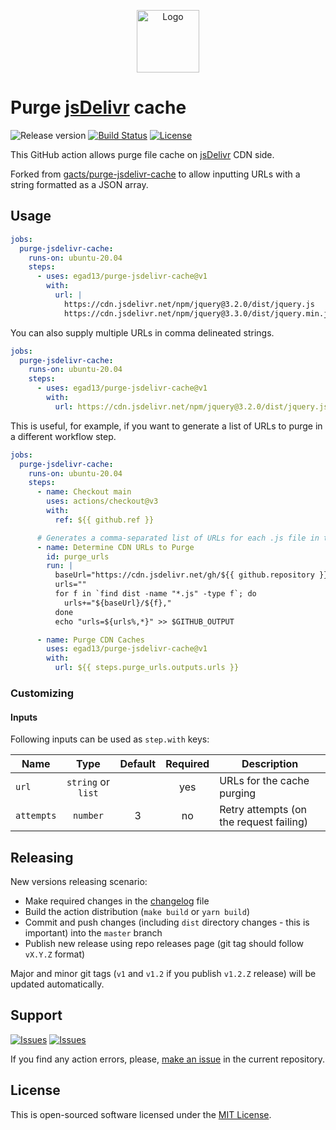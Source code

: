 <p align="center">
  <img src="https://avatars.githubusercontent.com/u/6191378?s=200&v=4" alt="Logo" width="100" />
</p>

# Purge [jsDelivr][jsdelivr] cache

![Release version][badge_release_version]
[![Build Status][badge_build]][link_build]
[![License][badge_license]][link_license]

This GitHub action allows purge file cache on [jsDelivr][jsdelivr] CDN side.

Forked from [gacts/purge-jsdelivr-cache](https://github.com/gacts/purge-jsdelivr-cache) to allow inputting URLs with a string formatted as a JSON array.

## Usage

```yaml
jobs:
  purge-jsdelivr-cache:
    runs-on: ubuntu-20.04
    steps:
      - uses: egad13/purge-jsdelivr-cache@v1
        with:
          url: |
            https://cdn.jsdelivr.net/npm/jquery@3.2.0/dist/jquery.js
            https://cdn.jsdelivr.net/npm/jquery@3.3.0/dist/jquery.min.js
```

You can also supply multiple URLs in comma delineated strings.
```yaml
jobs:
  purge-jsdelivr-cache:
    runs-on: ubuntu-20.04
    steps:
      - uses: egad13/purge-jsdelivr-cache@v1
        with:
          url: https://cdn.jsdelivr.net/npm/jquery@3.2.0/dist/jquery.js,https://cdn.jsdelivr.net/npm/jquery@3.3.0/dist/jquery.min.js
```

This is useful, for example, if you want to generate a list of URLs to purge in a different workflow step.
```yaml
jobs:
  purge-jsdelivr-cache:
    runs-on: ubuntu-20.04
    steps:
      - name: Checkout main
        uses: actions/checkout@v3
        with:
          ref: ${{ github.ref }}

      # Generates a comma-separated list of URLs for each .js file in the 'dist' directory
      - name: Determine CDN URLs to Purge
        id: purge_urls
        run: |
          baseUrl="https://cdn.jsdelivr.net/gh/${{ github.repository }}@latest"
          urls=""
          for f in `find dist -name "*.js" -type f`; do
            urls+="${baseUrl}/${f},"
          done
          echo "urls=${urls%,*}" >> $GITHUB_OUTPUT

      - name: Purge CDN Caches
        uses: egad13/purge-jsdelivr-cache@v1
        with:
          url: ${{ steps.purge_urls.outputs.urls }}
```

### Customizing

#### Inputs

Following inputs can be used as `step.with` keys:

| Name       |        Type        | Default | Required | Description                             |
|------------|:------------------:|:-------:|:--------:|-----------------------------------------|
| `url`      | `string` or `list` |         |   yes    | URLs for the cache purging              |
| `attempts` |      `number`      |    3    |    no    | Retry attempts (on the request failing) |

## Releasing

New versions releasing scenario:

- Make required changes in the [changelog](CHANGELOG.md) file
- Build the action distribution (`make build` or `yarn build`)
- Commit and push changes (including `dist` directory changes - this is important) into the `master` branch
- Publish new release using repo releases page (git tag should follow `vX.Y.Z` format)

Major and minor git tags (`v1` and `v1.2` if you publish `v1.2.Z` release) will be updated automatically.

## Support

[![Issues][badge_issues]][link_issues]
[![Issues][badge_pulls]][link_pulls]

If you find any action errors, please, [make an issue][link_create_issue] in the current repository.

## License

This is open-sourced software licensed under the [MIT License][link_license].

[badge_build]:https://img.shields.io/github/actions/workflow/status/egad13/purge-jsdelivr-cache/tests.yml?branch=master&maxAge=30
[badge_release_version]:https://img.shields.io/github/release/egad13/purge-jsdelivr-cache.svg?maxAge=30
[badge_license]:https://img.shields.io/github/license/egad13/purge-jsdelivr-cache.svg?longCache=true
[badge_release_date]:https://img.shields.io/github/release-date/egad13/purge-jsdelivr-cache.svg?maxAge=180
[badge_commits_since_release]:https://img.shields.io/github/commits-since/egad13/purge-jsdelivr-cache/latest.svg?maxAge=45
[badge_issues]:https://img.shields.io/github/issues/egad13/purge-jsdelivr-cache.svg?maxAge=45
[badge_pulls]:https://img.shields.io/github/issues-pr/egad13/purge-jsdelivr-cache.svg?maxAge=45

[link_build]:https://github.com/egad13/purge-jsdelivr-cache/actions
[link_license]:https://github.com/egad13/purge-jsdelivr-cache/blob/master/LICENSE
[link_issues]:https://github.com/egad13/purge-jsdelivr-cache/issues
[link_create_issue]:https://github.com/egad13/purge-jsdelivr-cache/issues/new
[link_pulls]:https://github.com/egad13/purge-jsdelivr-cache/pulls

[jsdelivr]:https://www.jsdelivr.com/

